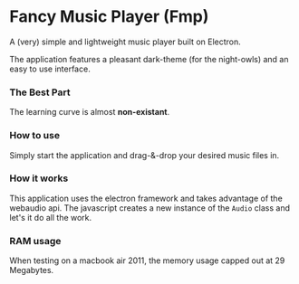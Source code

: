 # Fancy Music Player (Fmp)

A (very) simple and lightweight music player built on Electron.

The application features a pleasant dark-theme (for the night-owls) and an easy to use interface.

### The Best Part
The learning curve is almost **non-existant**.

### How to use
Simply start the application and drag-&-drop your desired music files in.

### How it works
This application uses the electron framework and takes advantage of the webaudio api. The javascript creates a new instance of the `Audio` class and let's it do all the work.

### RAM usage
When testing on a macbook air 2011, the memory usage capped out at 29 Megabytes.
